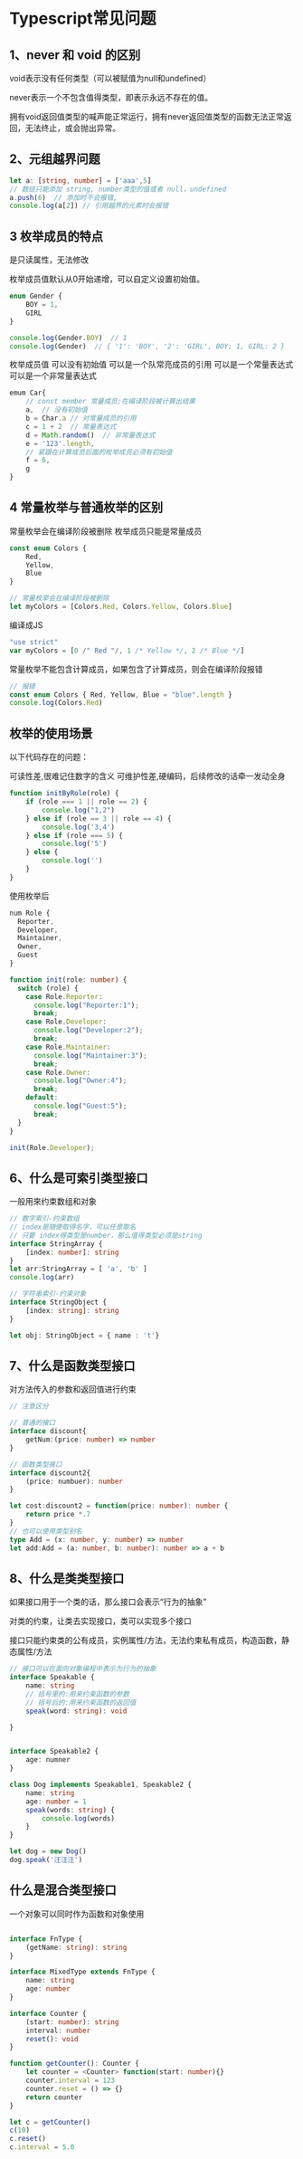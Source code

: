 
# Typescript常见问题

## 1、never 和 void 的区别

void表示没有任何类型（可以被赋值为null和undefined）

never表示一个不包含值得类型，即表示永远不存在的值。

拥有void返回值类型的喊声能正常运行，拥有never返回值类型的函数无法正常返回，无法终止，或会抛出异常。

## 2、元组越界问题
```ts
let a: [string, number] = ['aaa',5]
// 数组只能添加 string, number类型的值或者 null，undefined
a.push(6)  // 添加时不会报错,
console.log(a[2]) // 引用越界的元素时会报错

```

## 3 枚举成员的特点

是只读属性，无法修改

枚举成员值默认从0开始递增，可以自定义设置初始值。

```ts
enum Gender {
    BOY = 1,
    GIRL
}

console.log(Gender.BOY)  // 1
console.log(Gender)  // { '1': 'BOY', '2': 'GIRL', BOY: 1, GIRL: 2 }


```

枚举成员值
可以没有初始值
可以是一个队常亮成员的引用
可以是一个常量表达式
可以是一个非常量表达式

```ts
emum Car{
    // const member 常量成员;在编译阶段被计算出结果
    a,  // 没有初始值
    b = Char.a // 对常量成员的引用
    c = 1 + 2  // 常量表达式
    d = Math.random()  // 非常量表达式
    e = '123'.length,  
    // 紧跟在计算成员后面的枚举成员必须有初始值
    f = 6,
    g
}

```

## 4 常量枚举与普通枚举的区别

常量枚举会在编译阶段被删除
枚举成员只能是常量成员

```ts
const enum Colors {
    Red,
    Yellow,
    Blue
}

// 常量枚举会在编译阶段被删除
let myColors = [Colors.Red, Colors.Yellow, Colors.Blue]
```

编译成JS
```js
"use strict"
var myColors = [0 /" Red "/, 1 /* Yellow */, 2 /* Blue */]
```

常量枚举不能包含计算成员，如果包含了计算成员，则会在编译阶段报错

```ts
// 报错
const enum Colors { Red, Yellow, Blue = "blue".length }
console.log(Colors.Red)
```

## 枚举的使用场景

以下代码存在的问题：

可读性差,很难记住数字的含义
可维护性差,硬编码，后续修改的话牵一发动全身
```js
function initByRole(role) {
    if (role === 1 || role == 2) {
        console.log("1,2")
    } else if (role == 3 || role == 4) {
        console.log('3,4')
    } else if (role === 5) {
        console.log('5')
    } else {
        console.log('')
    }
}
```

使用枚举后

```ts
num Role {
  Reporter,
  Developer,
  Maintainer,
  Owner,
  Guest
}

function init(role: number) {
  switch (role) {
    case Role.Reporter:
      console.log("Reporter:1");
      break;
    case Role.Developer:
      console.log("Developer:2");
      break;
    case Role.Maintainer:
      console.log("Maintainer:3");
      break;
    case Role.Owner:
      console.log("Owner:4");
      break;
    default:
      console.log("Guest:5");
      break;
  }
}

init(Role.Developer);
```

## 6、什么是可索引类型接口

一般用來约束数组和对象

```ts
// 数字索引-约束数组
// index是随便取得名字，可以任意取名
// 只要 index得类型是number，那么值得类型必须是string
interface StringArray {
    [index: number]: string
}
let arr:StringArray = [ 'a', 'b' ]
console.log(arr)

// 字符串索引-约束对象
interface StringObject {
    [index: string]: string
}

let obj: StringObject = { name : 't'}
```

## 7、什么是函数类型接口

对方法传入的参数和返回值进行约束

```ts
// 注意区分

// 普通的接口
interface discount{
    getNum:(price: number) => number
}

// 函数类型接口
interface discount2{
    (price: numbuer): number
}

let cost:discount2 = function(price: number): number {
    return price *.7
}
// 也可以使用类型别名
type Add = (x: number, y: number) => number
let add:Add = (a: number, b: number): number => a + b
```


## 8、什么是类类型接口

如果接口用于一个类的话，那么接口会表示“行为的抽象”

对类的约束，让类去实现接口，类可以实现多个接口

接口只能约束类的公有成员，实例属性/方法，无法约束私有成员，构造函数，静态属性/方法

```ts
// 接口可以在面向对象编程中表示为行为的抽象
interface Speakable {
    name: string
    // 括号里的:用来约束函数的参数
    // 括号后的:用来约束函数的返回值
    speak(word: string): void

}


interface Speakable2 {
    age: numner
}

class Dog implements Speakable1, Speakable2 {
    name: string
    age: number = 1
    speak(words: string) {
        console.log(words)
    }
}

let dog = new Dog()
dog.speak('汪汪汪')

```

## 什么是混合类型接口

一个对象可以同时作为函数和对象使用

```ts

interface FnType {
    (getName: string): string
}

interface MixedType extends FnType {
    name: string
    age: number
}

```

```ts
interface Counter {
    (start: number): string
    interval: number
    reset(): void
}

function getCounter(): Counter {
    let counter = <Counter> function(start: number){}
    counter.interval = 123
    counter.reset = () => {}
    return counter
}

let c = getCounter()
c(10)
c.reset()
c.interval = 5.0

```